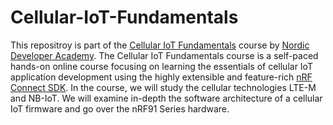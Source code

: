 # Cellular-IoT-Fundamentals
This repositroy is part of the [Cellular IoT Fundamentals](https://academy.nordicsemi.com/courses/cellular-iot-fundamentals/) course by [Nordic Developer Academy](https://academy.nordicsemi.com).
The Cellular IoT Fundamentals course is a self-paced hands-on online course focusing on learning the essentials of cellular IoT application development using the highly extensible and feature-rich [nRF Connect SDK](https://www.nordicsemi.com/Products/Development-software/nrf-connect-sdk). 
In the  course, we will study the cellular technologies LTE-M and NB-IoT. We will examine in-depth the software architecture of a cellular IoT firmware and go over the nRF91 Series hardware.  
